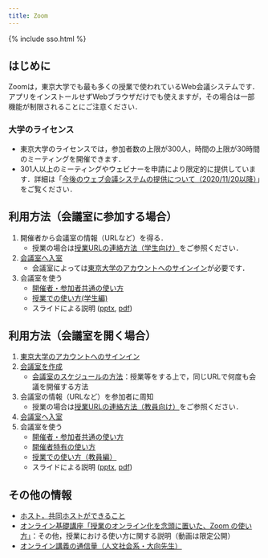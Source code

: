 ```yaml
---
title: Zoom
---
```


{% include sso.html %}

## はじめに

Zoomは，東京大学でも最も多くの授業で使われているWeb会議システムです．アプリをインストールせずWebブラウザだけでも使えますが，その場合は一部機能が制限されることにご注意ください．

### 大学のライセンス

- 東京大学のライセンスでは，参加者数の上限が300人，時間の上限が30時間のミーティングを開催できます．
- 301人以上のミーティングやウェビナーを申請により限定的に提供しています．詳細は「[今後のウェブ会議システムの提供について（2020/11/20以降）](/notice/webmeetingaccount20201120)」をご覧ください．


## 利用方法（会議室に参加する場合）

1. 開催者から会議室の情報（URLなど）を得る．
    - 授業の場合は[授業URLの連絡方法（学生向け）](/oc/url)をご参照ください．
1. [会議室へ入室](join)
    - 会議室によっては[東京大学のアカウントへのサインイン](zoom_signin)が必要です．
1. 会議室を使う
    - [開催者・参加者共通の使い方](how_to_use)
    - [授業での使い方(学生編)](how_to_use_in_classroom_students)
    - スライドによる説明 ([pptx](files/Zoom-how.pptx), [pdf](files/Zoom-how.pdf))

## 利用方法（会議室を開く場合）

1. [東京大学のアカウントへのサインイン](zoom_signin)
1. [会議室を作成](create_room)
    - [会議室のスケジュールの方法](how/faculty_members/schedule)：授業等をする上で，同じURLで何度も会議を開催する方法
1. 会議室の情報（URLなど）を参加者に周知
    - 授業の場合は[授業URLの連絡方法（教員向け）](/faculty_members/url)をご参照ください．
1. [会議室へ入室](join)
1. 会議室を使う
    - [開催者・参加者共通の使い方](how_to_use)
    - [開催者特有の使い方](how_to_use_host)
    - [授業での使い方（教員編）](how_to_use_in_classroom_faculty_members)
    - スライドによる説明 ([pptx](files/Zoom-how.pptx), [pdf](files/Zoom-how.pdf))

## その他の情報

- [ホスト，共同ホストができること](how/common/host_cohost)
- [オンライン基礎講座「授業のオンライン化を念頭に置いた、Zoom の使い方」](/events/2020-03-19/)：その他，授業における使い方に関する説明（動画は限定公開）
- [オンライン講義の通信量（人文社会系・大向先生）](https://scrapbox.io/utdh/%E3%82%AA%E3%83%B3%E3%83%A9%E3%82%A4%E3%83%B3%E8%AC%9B%E7%BE%A9%E3%81%AE%E9%80%9A%E4%BF%A1%E9%87%8F)
